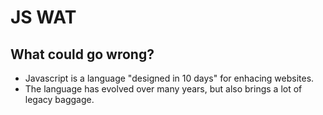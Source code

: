 # JS WAT

## What could go wrong?

* Javascript is a language "designed in 10 days" for enhacing websites.
* The language has evolved over many years, but also brings a lot of legacy baggage.
